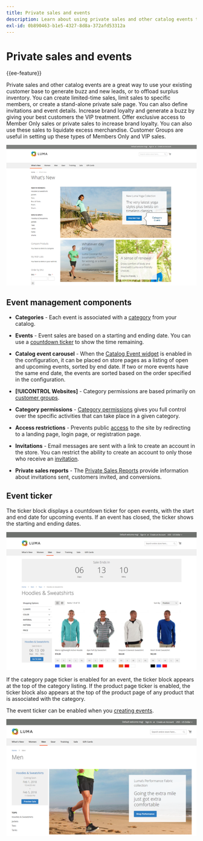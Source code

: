 ```yaml
---
title: Private sales and events
description: Learn about using private sales and other catalog events to increase sales to your existing customer base and to generate buzz and new leads.
exl-id: 0b890463-b1e5-4327-8d8a-372afd53312a
---
```

# Private sales and events

{{ee-feature}}

Private sales and other catalog events are a great way to use your existing customer base to generate buzz and new leads, or to offload surplus inventory. You can create limited-time sales, limit sales to specific members, or create a stand-alone private sale page. You can also define invitations and event details. Increase brand loyalty and generate a buzz by giving your best customers the VIP treatment. Offer exclusive access to Member Only sales or private sales to increase brand loyalty. You can also use these sales to liquidate excess merchandise. Customer Groups are useful in setting up these types of Members Only and VIP sales.

![Example storefront - event on home page](./assets/storefront-event-home-page.png)<!-- zoom -->

## Event management components

- **Categories** - Each event is associated with a [category](../catalog/category-create.md) from your catalog.

- **Events** - Event sales are based on a starting and ending date. You can use a [countdown ticker](#event-ticker) to show the time remaining.

- **Catalog event carousel** - When the [Catalog Event widget](../content-design/widget-event-carousel.md) is enabled in the configuration, it can be placed on store pages as a listing of open and upcoming events, sorted by end date. If two or more events have the same end date, the events are sorted based on the order specified in the configuration.

- **[!UICONTROL Websites]** - Category permissions are based primarily on [customer groups](../customers/customer-groups.md).

- **Category permissions** - [Category permissions](../catalog/category-permissions.md) gives you full control over the specific activities that can take place in a given category.

- **Access restrictions** - Prevents public [access](event-configure.md#restrict-access) to the site by redirecting to a landing page, login page, or registration page.

- **Invitations** - Email messages are sent with a link to create an account in the store. You can restrict the ability to create an account to only those who receive an [invitation](invitations.md).

- **Private sales reports** - The [Private Sales Reports](../getting-started/private-sales-reports.md) provide information about invitations sent, customers invited, and conversions.

## Event ticker

The ticker block displays a countdown ticker for open events, with the start and end date for upcoming events. If an event has closed, the ticker shows the starting and ending dates.

![Example storefront - event carousel](./assets/storefront-event-ticker-carousel.png)<!-- zoom -->

If the category page ticker is enabled for an event, the ticker block appears at the top of the category listing. If the product page ticker is enabled, the ticker block also appears at the top of the product page of any product that is associated with the category.

The event ticker can be enabled when you [creating events](event-create.md).

![Example storefront - event sidebar](./assets/storefront-event-sidebar.png)<!-- zoom -->

